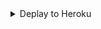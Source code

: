 <details>
<summary>Deplay to Heroku</summary>

```js
// docgen
// app.use(express.static('./public/))

// package =>
// "engines": {
// 		"node": "16.x"
// 	}

// Profile => web: node app.js

// git init...add commit
// heroku login
// heroku create "app-name"
// git remote -v // check if rely on heroku
```

</details>
